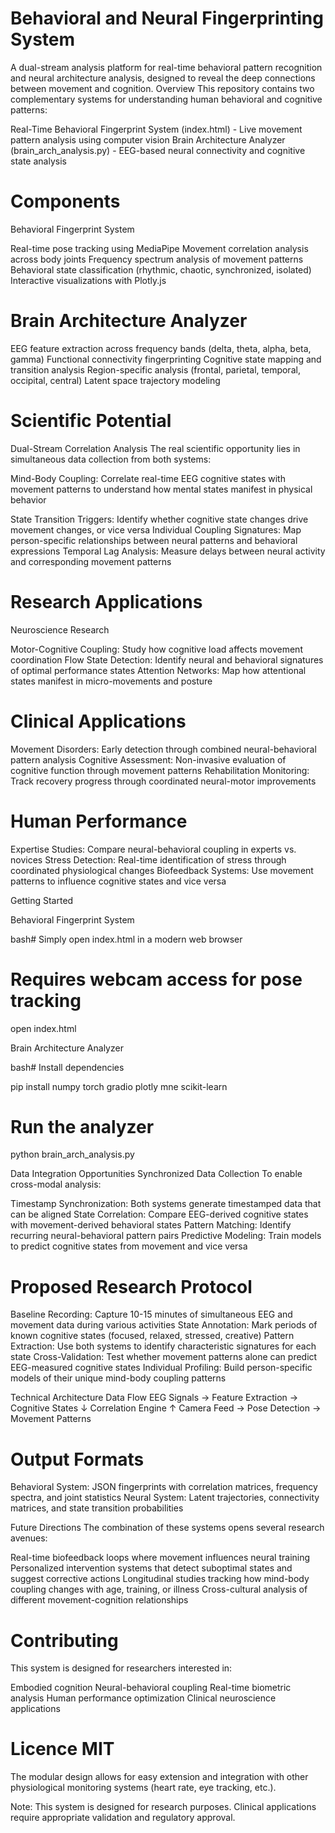 # Behavioral and Neural Fingerprinting System

A dual-stream analysis platform for real-time behavioral pattern recognition and neural architecture analysis, 
designed to reveal the deep connections between movement and cognition.
Overview
This repository contains two complementary systems for understanding human behavioral and cognitive patterns:

Real-Time Behavioral Fingerprint System (index.html) - Live movement pattern analysis using computer vision
Brain Architecture Analyzer (brain_arch_analysis.py) - EEG-based neural connectivity and cognitive state analysis

# Components
Behavioral Fingerprint System

Real-time pose tracking using MediaPipe
Movement correlation analysis across body joints
Frequency spectrum analysis of movement patterns
Behavioral state classification (rhythmic, chaotic, synchronized, isolated)
Interactive visualizations with Plotly.js

# Brain Architecture Analyzer

EEG feature extraction across frequency bands (delta, theta, alpha, beta, gamma)
Functional connectivity fingerprinting
Cognitive state mapping and transition analysis
Region-specific analysis (frontal, parietal, temporal, occipital, central)
Latent space trajectory modeling

# Scientific Potential

Dual-Stream Correlation Analysis
The real scientific opportunity lies in simultaneous data collection from both systems:

Mind-Body Coupling: Correlate real-time EEG cognitive states with movement patterns to understand how mental
states manifest in physical behavior

State Transition Triggers: Identify whether cognitive state changes drive movement changes, or vice versa
Individual Coupling Signatures: Map person-specific relationships between neural patterns and behavioral expressions
Temporal Lag Analysis: Measure delays between neural activity and corresponding movement patterns

# Research Applications

Neuroscience Research

Motor-Cognitive Coupling: Study how cognitive load affects movement coordination
Flow State Detection: Identify neural and behavioral signatures of optimal performance states
Attention Networks: Map how attentional states manifest in micro-movements and posture

# Clinical Applications

Movement Disorders: Early detection through combined neural-behavioral pattern analysis
Cognitive Assessment: Non-invasive evaluation of cognitive function through movement patterns
Rehabilitation Monitoring: Track recovery progress through coordinated neural-motor improvements

# Human Performance

Expertise Studies: Compare neural-behavioral coupling in experts vs. novices
Stress Detection: Real-time identification of stress through coordinated physiological changes
Biofeedback Systems: Use movement patterns to influence cognitive states and vice versa

Getting Started

Behavioral Fingerprint System

bash# Simply open index.html in a modern web browser

# Requires webcam access for pose tracking

open index.html

Brain Architecture Analyzer

bash# Install dependencies

pip install numpy torch gradio plotly mne scikit-learn

# Run the analyzer

python brain_arch_analysis.py

Data Integration Opportunities
Synchronized Data Collection
To enable cross-modal analysis:

Timestamp Synchronization: Both systems generate timestamped data that can be aligned
State Correlation: Compare EEG-derived cognitive states with movement-derived behavioral states
Pattern Matching: Identify recurring neural-behavioral pattern pairs
Predictive Modeling: Train models to predict cognitive states from movement and vice versa

# Proposed Research Protocol

Baseline Recording: Capture 10-15 minutes of simultaneous EEG and movement data during various activities
State Annotation: Mark periods of known cognitive states (focused, relaxed, stressed, creative)
Pattern Extraction: Use both systems to identify characteristic signatures for each state
Cross-Validation: Test whether movement patterns alone can predict EEG-measured cognitive states
Individual Profiling: Build person-specific models of their unique mind-body coupling patterns

Technical Architecture
Data Flow
EEG Signals → Feature Extraction → Cognitive States
                    ↓
              Correlation Engine
                    ↑
Camera Feed → Pose Detection → Movement Patterns

# Output Formats

Behavioral System: JSON fingerprints with correlation matrices, frequency spectra, and joint statistics
Neural System: Latent trajectories, connectivity matrices, and state transition probabilities

Future Directions
The combination of these systems opens several research avenues:

Real-time biofeedback loops where movement influences neural training
Personalized intervention systems that detect suboptimal states and suggest corrective actions
Longitudinal studies tracking how mind-body coupling changes with age, training, or illness
Cross-cultural analysis of different movement-cognition relationships

# Contributing
This system is designed for researchers interested in:

Embodied cognition
Neural-behavioral coupling
Real-time biometric analysis
Human performance optimization
Clinical neuroscience applications

# Licence MIT

The modular design allows for easy extension and integration with other physiological monitoring systems (heart rate, eye tracking, etc.).

Note: This system is designed for research purposes. Clinical applications require appropriate validation and regulatory approval.
